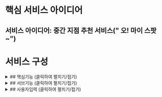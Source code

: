 # 핵심 서비스 아이디어
## 서비스 아이디어: 중간 지점 추천 서비스(" 오! 마이 스팟~")

# 서비스 구성

<details>
<summary>## 핵심기능 (클릭하여 펼치기/접기)</summary>

- **입력된 위치를 기반으로 중간 지점(중역)을 추천**
- **만남의 종류(친구, 연인, 가족 등)에 따라 장소 유형 별 맞춤 추천**
- **중간 지점 조정을 위한 미니게임**(예: 만남 장소 관련 퀴즈, 상식 게임 등)  
  게임 결과에 따라 추천 장소가 동적으로 변경
- **국내 유사 서비스와의 차별화**: 실시간 AI 추천 및 게임화 요소
</details>

<details>
<summary>## 서브기능 (클릭하여 펼치기/접기)</summary>

- **만남의 종류에 따른 장소 추천**(예: 친구와의 만남, 연인과의 만남, 가족과의 만남 등)
- **만남의 목적**(대화, 식사, 산책 등)에 따라 장소 특성 필터링
- **장소 유형**(카페, 레스토랑, 공원 등) 및 시간대(오전, 오후, 저녁)에 따른 장소 추천
- **이동 거리/위치**(집/회사 등 자유 입력, 중간 지점, 특정 위치 등) 지원
- **혼잡도/분위기**(사람 많음, 조용함, 디저트, 야외 등) 맞춤화
- **AI 모델 기반 자동 추천(사용자가 선택시 장소 추천)**
- **대중교통/도보 이동 정보(노선, 시간, 거리) 연동**

</details>

<details>
<summary>## 사용자입력 (클릭하여 펼치기/접기)</summary>

- **위치 정보**: 집 주소, 회사, 학교 등(복수 입력 가능)
- **만남의 종류**: 친구, 연인, 가족, 동성 친구, 이성 친구 등
- **만남의 목적**: 대화, 식사, 산책, 영화, 공부 등
- **장소 유형**: 카페, 레스토랑, 공원, 극장 등
- **시간대**: 오전, 오후, 저녁, 야외 등
- **추천 기준**: 집에서 가까운 곳, 중간지점, 유동인구 많음/적음, 디저트/음식, 야외/실내 등
- **기타 조건**: 퀴즈/게임 결과 반영, 대중교통/도보 안내 등

**예시 시나리오**  
‘카페에서 진지한 대화를 원하고, 배도 좀 고파서 디저트가 있었으면 좋겠어  
AI가 사용자의 요청에 맞게 진지한 대화를 위해 조용한 카페 중 디저트가 있고 약속 시간대에 사람이 적은 장소를 추천
(실제로 AI 모델에 똑같이 장소, 시간대 추가해서 질문해보니 장소 추천 해줌)
서비스에 맞게 AI 모델 답변에 대한 튜닝이 필요할 것 같음

</details>



